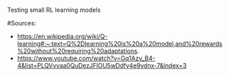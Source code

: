 Testing small RL learning models

#Sources: 
- https://en.wikipedia.org/wiki/Q-learning#:~:text=Q%2Dlearning%20is%20a%20model,and%20rewards%20without%20requiring%20adaptations.
- https://www.youtube.com/watch?v=Gq1Azv_B4-4&list=PLQVvvaa0QuDezJFIOU5wDdfy4e9vdnx-7&index=3


